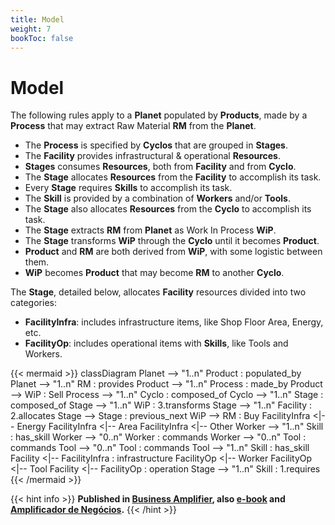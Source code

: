 ```yaml
---
title: Model
weight: 7
bookToc: false
---
```

# Model

The following rules apply to a **Planet** populated by **Products**, made by a **Process** that may extract Raw Material **RM** from the **Planet**.

- The **Process** is specified by **Cyclos** that are grouped in **Stages**.
- The **Facility** provides infrastructural & operational **Resources**. 
- **Stages** consumes **Resources**, both from **Facility** and from **Cyclo**.
- The **Stage** allocates **Resources** from the **Facility** to accomplish its task.
- Every **Stage** requires **Skills** to accomplish its task.
- The **Skill** is provided by a combination of **Workers** and/or **Tools**.
- The **Stage** also allocates **Resources** from the **Cyclo** to accomplish its task.
- The **Stage** extracts **RM** from **Planet** as Work In Process **WiP**.
- The **Stage** transforms **WiP** through the **Cyclo** until it becomes **Product**.
- **Product** and **RM** are both derived from **WiP**, with some logistic between them.
- **WiP** becomes **Product** that may become **RM** to another **Cyclo**.

The **Stage**, detailed below, allocates **Facility** resources divided into two categories:

- **FacilityInfra**: includes infrastructure items, like Shop Floor Area, Energy, etc.
- **FacilityOp**: includes operational items with **Skills**, like Tools and Workers.

{{< mermaid >}}
classDiagram
    Planet --> "1..n" Product : populated_by
    Planet --> "1..n" RM : provides
    Product --> "1..n" Process : made_by
    Product --> WiP : Sell
    Process --> "1..n" Cyclo : composed_of
    Cyclo --> "1..n" Stage : composed_of
    Stage --> "1..n" WiP : 3.transforms
    Stage --> "1..n" Facility : 2.allocates
    Stage --> Stage : previous_next
    WiP --> RM : Buy
    FacilityInfra <|-- Energy
    FacilityInfra <|-- Area
    FacilityInfra <|-- Other
    Worker --> "1..n" Skill : has_skill
    Worker --> "0..n" Worker : commands
    Worker --> "0..n" Tool : commands
    Tool --> "0..n" Tool : commands
    Tool --> "1..n" Skill : has_skill
    Facility <|-- FacilityInfra : infrastructure
    FacilityOp <|-- Worker
    FacilityOp <|-- Tool
    Facility <|-- FacilityOp : operation
    Stage --> "1..n" Skill : 1.requires
{{< /mermaid >}}


{{< hint info >}}
**Published in [Business Amplifier](https://www.amazon.com/Business-Amplifier-M-Sc-Motta-Lopes/dp/B083XGK14Q), also [e-book](https://www.amazon.com/Business-Amplifier-Jose-Motta-Lopes-ebook-dp-B086L6V6QY/dp/B086L6V6QY/) and [Amplificador de Negócios](https://www.amazon.com/M-Sc-Jose-Motta-Lopes/dp/8592301009).**
{{< /hint >}}
